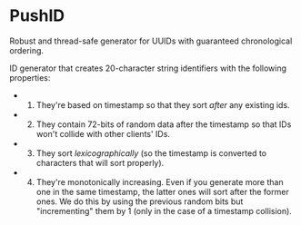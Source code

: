# PushID
Robust and thread-safe generator for UUIDs with guaranteed chronological ordering.

ID generator that creates 20-character string identifiers with the following properties:
  - 1. They're based on timestamp so that they sort *after* any existing ids.
  - 2. They contain 72-bits of random data after the timestamp so that IDs won't collide with other clients' IDs.
  - 3. They sort *lexicographically* (so the timestamp is converted to characters that will sort properly).
  - 4. They're monotonically increasing. Even if you generate more than one in the same timestamp, the latter ones will sort after the former ones.  We do this by using the previous random bits but "incrementing" them by 1 (only in the case of a timestamp collision).
